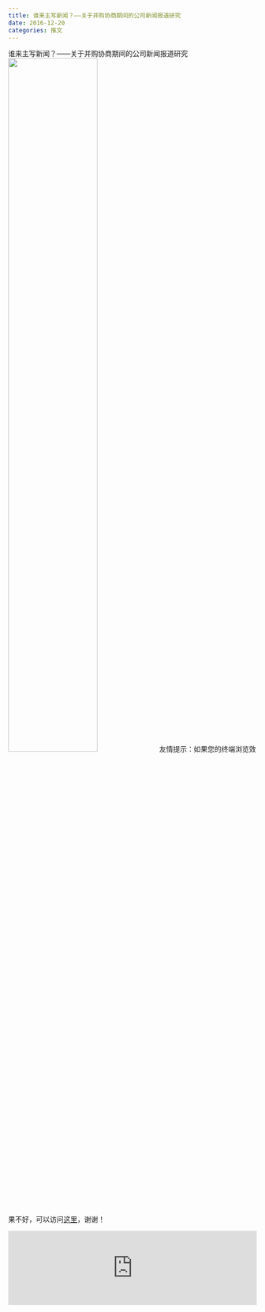```yaml
---
title: 谁来主写新闻？——关于并购协商期间的公司新闻报道研究
date: 2016-12-20
categories: 推文
---
```

谁来主写新闻？——关于并购协商期间的公司新闻报道研究
<img src="http://mmbiz.qpic.cn/mmbiz_jpg/ACviaWTBFxhbLFyiamqFFNJYyiblgryiccicCNuUe0XDZ5YtL1zPMLo548s4lsUBgJRuN0mmBOSKATpRVtzO0ib7YrCg/0?wx_fmt.jpeg" style="width: 60%; height: auto;"/><!--more-->
友情提示：如果您的终端浏览效果不好，可以访问[这里](https://stata-club.github.io/stata_article/2016-12-20.html)，谢谢！
<iframe src="https://stata-club.github.io/stata_article/2016-12-20.html" id="iframepage" frameborder="0" scrolling="no" marginheight="0" marginwidth="0" width="100%" onLoad="iFrameHeight()"></iframe>
<script type="text/javascript" language="javascript">
function iFrameHeight() {
var ifm= document.getElementById("iframepage");
var subWeb = document.frames ? document.frames["iframepage"].document : ifm.contentDocument;   
if(ifm != null && subWeb != null) {
 ifm.height = subWeb.body.scrollHeight;
} 
} 
</script> 